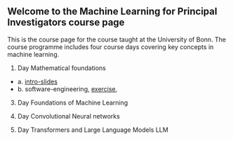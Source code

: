 ## Welcome to the Machine Learning for Principal Investigators course page

This is the course page for the course taught at the University of Bonn.
The course programme includes four course days covering key concepts in machine learning.

1. Day Mathematical foundations
  - a. [intro-slides](https://github.com/Machine-Learning-for-PIs/01a_slides_intro/blob/main/build/presentation.pdf)
  - b. software-engineering, [exercise](https://github.com/Machine-Learning-for-PIs/01a_intro_exercise),

3. Day Foundations of Machine Learning

4. Day Convolutional Neural networks

5. Day Transformers and Large Language Models LLM
 
